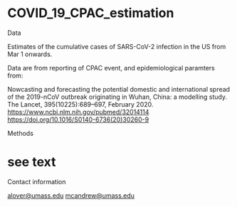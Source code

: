 # COVID_19_CPAC_estimation

Data

Estimates of the cumulative cases of SARS-CoV-2 infection in the US from Mar 1 onwards.

Data are from reporting of CPAC event, and epidemiological paramters from:

Nowcasting and forecasting the potential domestic and international spread of the 2019-nCoV outbreak originating in Wuhan, China: a modelling study. The Lancet, 395(10225):689–697, February 2020. https://www.ncbi.nlm.nih.gov/pubmed/32014114 https://doi.org/10.1016/S0140-6736(20)30260-9


Methods

# see text

Contact information

alover@umass.edu
mcandrew@umass.edu
